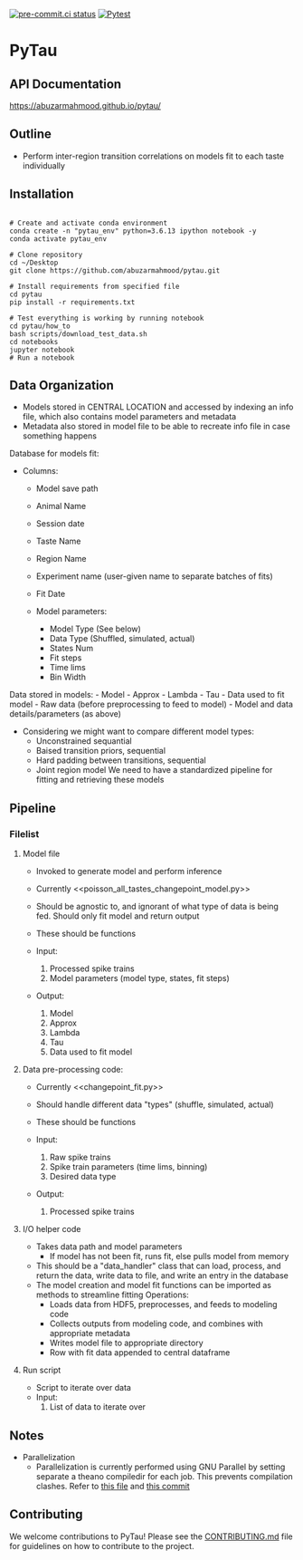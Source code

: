 [![pre-commit.ci status](https://results.pre-commit.ci/badge/github/abuzarmahmood/pytau/master.svg)](https://results.pre-commit.ci/latest/github/abuzarmahmood/pytau/master)
[![Pytest](https://github.com/abuzarmahmood/pytau/actions/workflows/pytest_workflow.yml/badge.svg)](https://github.com/abuzarmahmood/pytau/actions/workflows/pytest_workflow.yml)

# PyTau

## API Documentation
https://abuzarmahmood.github.io/pytau/

## Outline

- Perform inter-region transition correlations on models fit to each taste
    individually

## Installation
```

# Create and activate conda environment
conda create -n "pytau_env" python=3.6.13 ipython notebook -y
conda activate pytau_env

# Clone repository
cd ~/Desktop
git clone https://github.com/abuzarmahmood/pytau.git

# Install requirements from specified file
cd pytau
pip install -r requirements.txt

# Test everything is working by running notebook
cd pytau/how_to
bash scripts/download_test_data.sh
cd notebooks
jupyter notebook
# Run a notebook
```

## Data Organization

- Models stored in CENTRAL LOCATION and accessed by indexing an info file,
    which also contains model parameters and metadata
- Metadata also stored in model file to be able to recreate info file in case
    something happens

Database for models fit:

- Columns:
  - Model save path
  - Animal Name
  - Session date
  - Taste Name
  - Region Name
  - Experiment name (user-given name to separate batches of fits)
  - Fit Date

  - Model parameters:
    - Model Type (See below)
    - Data Type (Shuffled, simulated, actual)
    - States Num
    - Fit steps
    - Time lims
    - Bin Width

Data stored in models:
    - Model
    - Approx
    - Lambda
    - Tau
    - Data used to fit model
    - Raw data (before preprocessing to feed to model)
    - Model and data details/parameters (as above)

- Considering we might want to compare different model types:
  - Unconstrained sequantial
  - Baised transition priors, sequential
  - Hard padding between transitions, sequential
  - Joint region model
    We need to have a standardized pipeline for fitting and retrieving these models

## Pipeline

### Filelist

1) Model file
    - Invoked to generate model and perform inference
    - Currently <<poisson_all_tastes_changepoint_model.py>>
    - Should be agnostic to, and ignorant of what type of data is being fed.
        Should only fit model and return output
    - These should be functions

    - Input:
        1) Processed spike trains
        2) Model parameters (model type, states, fit steps)
    - Output:
        1) Model
        2) Approx
        3) Lambda
        4) Tau
        5) Data used to fit model

2) Data pre-processing code:
    - Currently <<changepoint_fit.py>>
    - Should handle different data "types" (shuffle, simulated, actual)
    - These should be functions

    - Input:
        1) Raw spike trains
        2) Spike train parameters (time lims, binning)
        3) Desired data type
    - Output:
        1) Processed spike trains

3) I/O helper code
    - Takes data path and model parameters
        - If model has not been fit, runs fit, else pulls model from memory
    - This should be a "data_handler" class that can load, process, and
        return the data, write data to file, and write an entry in the database
    - The model creation and model fit functions can be imported as methods to
        streamline fitting
    Operations:
        - Loads data from HDF5, preprocesses, and feeds to modeling code
        - Collects outputs from modeling code, and combines with appropriate metadata
        - Writes model file to appropriate directory
        - Row with fit data appended to central dataframe

4) Run script
    - Script to iterate over data
    - Input:
        1) List of data to iterate over

## Notes

- Parallelization
    - Parallelization is currently performed using GNU Parallel by setting separate a theano compiledir for each job. This prevents compilation clashes. Refer to [this file](https://github.com/abuzarmahmood/pytau/blob/master/pytau/utils/batch_utils/single_process.sh) and [this commit](https://github.com/abuzarmahmood/pytau/pull/19/commits/231dd33b846cf278549b1b5815fdae5e76fa14a2)

## Contributing

We welcome contributions to PyTau! Please see the [CONTRIBUTING.md](CONTRIBUTING.md) file for guidelines on how to contribute to the project.

